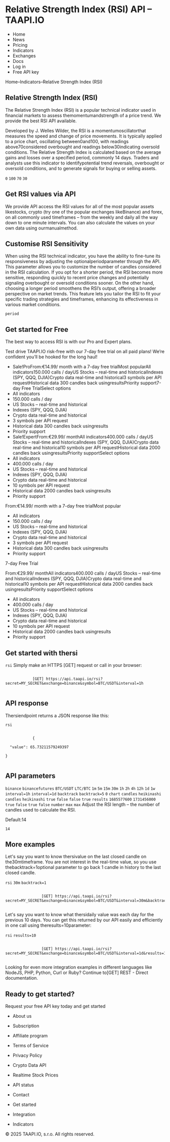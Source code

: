 # Relative Strength Index (RSI) API – TAAPI.IO

- Home
- News
- Pricing
- Indicators
- Exchanges
- Docs
- Log in
- Free API key

Home–Indicators–Relative Strength Index (RSI)


## Relative Strength Index (RSI)
The Relative Strength Index (RSI) is a popular technical indicator used in financial markets to assess themomentumandstrength of a price trend. We provide the best RSI API available.

Developed by J. Welles Wilder, the RSI is a momentumoscillatorthat measures the speed and change of price movements. It is typically applied to a price chart, oscillating between0and100, with readings above70considered overbought and readings below30indicating oversold conditions. The Relative Strength Index is calculated based on the average gains and losses over a specified period, commonly 14 days. Traders and analysts use this indicator to identifypotential trend reversals, overbought or oversold conditions, and to generate signals for buying or selling assets.

`0` `100` `70` `30` 
## Get RSI values via API
We provide API access the RSI values for all of the most popular assets likestocks, crypto (try one of the popular exchanges likeBinance) and forex, on all commonly used timeframes – from the weekly and daily all the way down to one minute intervals. You can also calculate the values on your own data using ourmanualmethod.


## Customise RSI Sensitivity
When using the RSI technical indicator, you have the ability to fine-tune its responsiveness by adjusting the optionalperiodparameter through the API. This parameter allows you to customize the number of candles considered in the RSI calculation. If you opt for a shorter period, the RSI becomes more sensitive, responding quickly to recent price changes and potentially signaling overbought or oversold conditions sooner. On the other hand, choosing a longer period smoothens the RSI’s output, offering a broader perspective on market trends. This feature lets you tailor the RSI to fit your specific trading strategies and timeframes, enhancing its effectiveness in various market conditions.

`period` 
## Get started for Free
The best way to access RSI is with our Pro and Expert plans.

Test drive TAAPI.IO risk-free with our 7-day free trial on all paid plans! We’re confident you’ll be hooked for the long haul!

- Sale!ProFrom:€14.99/ month with a 7-day free trialMost popularAll indicators150.000 calls / dayUS Stocks – real-time and historicalIndexes (SPY, QQQ, DJIA)Crypto data real-time and historical3 symbols per API requestHistorical data 300 candles back usingresultsPriority support7-day Free TrialSelect options
- All indicators
- 150.000 calls / day
- US Stocks – real-time and historical
- Indexes (SPY, QQQ, DJIA)
- Crypto data real-time and historical
- 3 symbols per API request
- Historical data 300 candles back usingresults
- Priority support
- Sale!ExpertFrom:€29.99/ monthAll indicators400.000 calls / dayUS Stocks – real-time and historicalIndexes (SPY, QQQ, DJIA)Crypto data real-time and historical10 symbols per API requestHistorical data 2000 candles back usingresultsPriority supportSelect options
- All indicators
- 400.000 calls / day
- US Stocks – real-time and historical
- Indexes (SPY, QQQ, DJIA)
- Crypto data real-time and historical
- 10 symbols per API request
- Historical data 2000 candles back usingresults
- Priority support

From:€14.99/ month with a 7-day free trialMost popular

- All indicators
- 150.000 calls / day
- US Stocks – real-time and historical
- Indexes (SPY, QQQ, DJIA)
- Crypto data real-time and historical
- 3 symbols per API request
- Historical data 300 candles back usingresults
- Priority support

7-day Free Trial

From:€29.99/ monthAll indicators400.000 calls / dayUS Stocks – real-time and historicalIndexes (SPY, QQQ, DJIA)Crypto data real-time and historical10 symbols per API requestHistorical data 2000 candles back usingresultsPriority supportSelect options

- All indicators
- 400.000 calls / day
- US Stocks – real-time and historical
- Indexes (SPY, QQQ, DJIA)
- Crypto data real-time and historical
- 10 symbols per API request
- Historical data 2000 candles back usingresults
- Priority support


## Get started with thersi
`rsi` Simply make an HTTPS [GET] request or call in your browser:


```

			[GET] https://api.taapi.io/rsi?secret=MY_SECRET&exchange=binance&symbol=BTC/USDT&interval=1h
		
```

## API response
Thersiendpoint returns a JSON response like this:

`rsi` 
```

			{
  "value": 65.73211579249397
}
		
```

## API parameters
`binance` `binancefutures` `BTC/USDT` `LTC/BTC` `1m` `5m` `15m` `30m` `1h` `2h` `4h` `12h` `1d` `1w` `interval=1h` `interval=1d` `backtrack` `backtrack=5` `0` `chart` `candles` `heikinashi` `candles` `heikinashi` `true` `false` `false` `true` `results` `1685577600` `1731456000` `true` `false` `true` `false` `number` `max` `max` Adjust the RSI length – the number of candles used to calculate the RSI.

Default:14

`14` 
## More examples
Let's say you want to know thersivalue on the last closed candle on the30mtimeframe. You are not interest in the real-time value, so you use thebacktrack=1optional parameter to go back 1 candle in history to the last closed candle.

`rsi` `30m` `backtrack=1` 
```

				[GET] https://api.taapi.io/rsi?secret=MY_SECRET&exchange=binance&symbol=BTC/USDT&interval=30m&backtrack=1
			
```
Let's say you want to know what thersidaily value was each day for the previous 10 days. You can get this returned by our API easily and efficiently in one call using theresults=10parameter:

`rsi` `results=10` 
```

				[GET] https://api.taapi.io/rsi?secret=MY_SECRET&exchange=binance&symbol=BTC/USDT&interval=1d&results=10
			
```
Looking for even more integration examples in different languages like NodeJS, PHP, Python, Curl or Ruby? Continue to[GET] REST - Direct documentation.


## Ready to get started?
Request your free API key today and get started

- About us
- Subscription
- Affiliate program
- Terms of Service
- Privacy Policy
- Crypto Data API
- Realtime Stock Prices
- API status
- Contact

- Get started
- Integration
- Indicators

© 2025 TAAPI.IO, s.r.o. All rights reserved.


